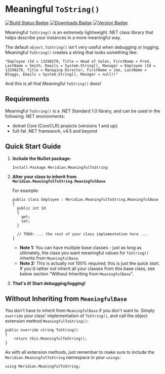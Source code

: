 # Meaningful `ToString()`
[![Build Status Badge](https://ci.appveyor.com/api/projects/status/v01tvsrcdqo9w63w?svg=true)](https://ci.appveyor.com/project/mmiddleton3301/meaningful-tostring) [![Downloads Badge](https://img.shields.io/nuget/dt/Meridian.MeaningfulToString.svg)](https://www.nuget.org/packages/Meridian.MeaningfulToString) [![Version Badge](https://img.shields.io/nuget/v/Meridian.MeaningfulToString.svg)](https://www.nuget.org/packages/Meridian.MeaningfulToString)

Meaningful `ToString()` is an extremely lightweight .NET class library that
helps describe your instances in a more meaningful way.

The default `object.ToString()` isn't very useful when debugging or logging.
Meaningful `ToString()` creates a string that looks something like:

`"Employee (Id = 13298279, Title = Head of Sales, FirstName = Fred, LastName = Smith, Emails = System.String[], Manager = Employee (Id = 13298278, Title = Managing Director, FirstName = Joe, LastName = Bloggs, Emails = System.String[], Manager = null))"`

And this is all that Meaningful `ToString()` does!

## Requirements
Meaningful `ToString()` is a .NET Standard 1.0 library, and can be used in the
following .NET environments:

- dotnet Core (CoreCLR) projects (versions 1 and up);
- full-fat .NET framework, v4.5 and beyond

## Quick Start Guide
1. **Include the NuGet package:**
   
   `Install-Package Meridian.MeaningfulToString`
   
   
2. **Alter your class to inherit from `Meridian.MeaningfulToString.MeaningfulBase`**
  
   For example:
  
   ```
   public class Employee : Meridian.MeaningfulToString.MeaningfulBase
   {
     public int Id
     {
       get;
       set;
     }
     
     // TODO: ... the rest of your class implementation here ...
   }
   ```
   
   - **Note 1:** You can have multiple base classes - just as long as
     ultimately, the class you want meaningful values for `ToString()` inherits
     from `MeaningfulBase`.
   - **Note 2:** This is actually not 100% required; this is just the quick
     start. If you'd rather *not* inherit all your classes from this base
     class, see below section "Without Inheriting from `MeaningfulBase`".
   
  3. **That's it! Start debugging/logging!**
  
## Without Inheriting from `MeaningfulBase`
You don't have to inherit from `MeaningfulBase` if you don't want to. Simply
`override` your class' implementation of `ToString()`, and call the object
extension method `MeaningfulToString()`:

```
public override string ToString()
{
    return this.MeaningfulToString();
}
```

As with all extension methods, just remember to make sure to include the
`Meridian.MeaningfulToString` namespace in your `usings`:

`using Meridian.MeaningfulToString;`
